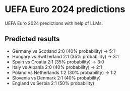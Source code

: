 # UEFA Euro 2024 predictions
UEFA Euro 2024 predictions with help of LLMs.

## Predicted results
- Germany vs Scotland 2:0 (40% probability) -> 5:1
- Hungary vs Switzerland 2:1 (35% probability) -> 3:1
- Spain vs Croatia 2:1 (35% probability) -> 3:0
- Italy vs Albania 2:0 (40% probability) -> 2:1
- Poland vs Netherlands 1:2 (30% probability) -> 1:2
- Slovenia vs Denmark 2:1 (40% probability)
- England vs Serbia 2:1 (50% probability)
